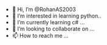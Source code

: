 - 👋 Hi, I’m @RohanAS2003
- 👀 I’m interested in learning python..
- 🌱 I’m currently learning c# ...
- 💞️ I’m looking to collaborate on ...
- 📫 How to reach me ...

<!---
RohanAS2003/RohanAS2003 is a ✨ special ✨ repository because its `README.md` (this file) appears on your GitHub profile.
You can click the Preview link to take a look at your changes.
--->
